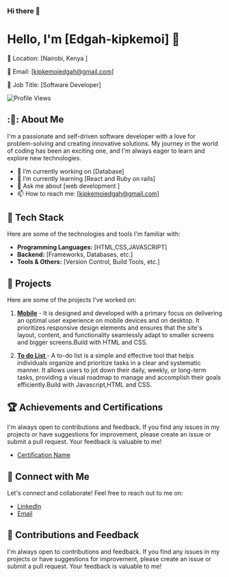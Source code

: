 ### Hi there 👋
# Hello, I'm [Edgah-kipkemoi] :wave:

📍 Location: [Nairobi, Kenya ]

📧 Email: [kipkemoiedgah@gmail.com]

💼 Job Title: [Software Developer]

![Profile Views](https://komarev.com/ghpvc/?username=Edgah-kipkemoi&color=brightgreen)

## :🐼: About Me

I'm a passionate and self-driven software developer with a love for problem-solving and creating innovative solutions. My journey in the world of coding has been an exciting one, and I'm always eager to learn and explore new technologies.

- :telescope: I’m currently working on [Database]
- :seedling: I’m currently learning [React and Ruby on rails]
- :speech_balloon: Ask me about [web development ]
- :mailbox: How to reach me: [kipkemoiedgah@gmail.com]

## :rocket: Tech Stack

Here are some of the technologies and tools I'm familiar with:

- **Programming Languages:** [HTML,CSS,JAVASCRIPT]
- **Backend:** [Frameworks, Databases, etc.]
- **Tools & Others:** [Version Control, Build Tools, etc.]

## 🚧 Projects

Here are some of the projects I've worked on:

1. **[Mobile](https://github.com/Edgahkipkemoi/mobile.git)** - It is designed and developed with a primary focus on delivering an optimal user experience on mobile devices and on desktop. It prioritizes responsive design elements and ensures that the site's layout, content, and functionality seamlessly adapt to smaller screens and bigger screens.Build with HTML and CSS.
  


3. **[To do List ](https://github.com/Edgahkipkemoi/To-do-list.git)** - A to-do list is a simple and effective tool that helps individuals organize and prioritize tasks in a clear and systematic manner. It allows users to jot down their daily, weekly, or long-term tasks, providing a visual roadmap to manage and accomplish their goals efficiently.Build with Javascript,HTML and CSS.



## :trophy: Achievements and Certifications
I'm always open to contributions and feedback. If you find any issues in my projects or have suggestions for improvement, please create an issue or submit a pull request. Your feedback is valuable to me!


- [Certification Name](credential.net/fcbfe2fa-b126-4714-95a0-430fd90f9bb8#gs.3q9c51)


## :handshake: Connect with Me

Let's connect and collaborate! Feel free to reach out to me on:

- [LinkedIn](www.linkedin.com/in/edgah-kipkemoi-3797b8257)
- [Email ](kipkemoiedgah@gmail.com)

## :pray: Contributions and Feedback
I'm always open to contributions and feedback. If you find any issues in my projects or have suggestions for improvement, please create an issue or submit a pull request. Your feedback is valuable to me!


